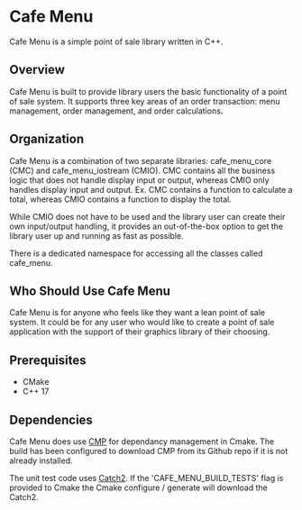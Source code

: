 # Cafe Menu
Cafe Menu is a simple point of sale library written in C++.
<!-- ### Unit Test and Documentation Generation Workflow Status -->
<!-- ![GH Actions Workflow Status] -->
<!-- ![GH Actions Workflow Status] -->
<!-- ![GH Actions Workflow Status] -->
<!-- ![GH Tag] -->

## Overview
Cafe Menu is built to provide library users the basic functionality of a point of sale system. It supports three key areas of an order transaction: menu management, order management, and order calculations.

## Organization
Cafe Menu is a combination of two separate libraries: cafe_menu_core (CMC) and cafe_menu_iostream (CMIO). CMC contains all the business logic that does not handle display input or output, whereas CMIO only handles display input and output. Ex. CMC contains a function to calculate a total, whereas CMIO contains a function to display the total.

While CMIO does not have to be used and the library user can create their own input/output handling, it provides an out-of-the-box option to get the library user up and running as fast as possible.

There is a dedicated namespace for accessing all the classes called cafe_menu.

## Who Should Use Cafe Menu
Cafe Menu is for anyone who feels like they want a lean point of sale system. It could be for any user who would like to create a point of sale application with the support of their graphics library of their choosing.

## Prerequisites
- CMake
- C++ 17

## Dependencies
Cafe Menu does use [CMP](https://github.com/cpm-cmake/CPM.cmake) for dependancy management in Cmake. The build has been configured to download CMP from its Github repo if it is not already installed.

The unit test code uses [Catch2](https://github.com/catchorg/Catch2.git). If the 'CAFE_MENU_BUILD_TESTS' flag is provided to Cmake the Cmake configure / generate will download the Catch2.

<!-- ## Generated Documentation -->
<!-- The generated Doxygen documentation for 'cafe_menu' is [here] (https) -->

<!-- ## Supported Compilers -->
<!-- Continuous integration workflows build and unit test on g++ (through Ubuntu), MSCV (through Windows), and clang  (through macOS). -->

<!-- ## Build and Run Unit Tests -->
<!-- ...Instructions to come... -->
